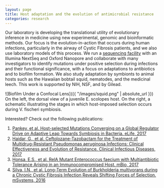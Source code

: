 ```yaml
---
layout: page
title: Host adaptation and the evolution of antimicrobial resistance
categories: research
---
```


Our laboratory is developing the translational utility of evolutionary inference in medicine using new experimental, genomic and bioinformatic methods. Our focus is the evolution-in-action that occurs during human infections, particularly in the airway of Cystic Fibrosis patients, and we also use laboratory models of this process. We run a [sequencing facility](http://micropopbio.org/sequencing.html) with an Illumina NextSeq and Oxford Nanopore and collaborate with many investigators to identify mutations under positive selection during infections and their functional significance, with a focus on adaptations to antibiotics and to biofilm formation. We also study adaptation by symbionts to animal hosts such as the Hawaiian bobtail squid, nematodes, and the medicinal leech. This work is supported by NIH, NSF, and by Gilead. 

![Biofilm Under a Confocal Lens]({{ "/images/squid.png" | absolute_url }})
On the left, the dorsal view of a juvenile E. scolopes host. On the right, a schematic illustrating the stages in which host-imposed selection occurs during V. fischeri symbiosis. 

Interested? Check out the following publications:
    
1. [Pankey, et al. Host-selected Mutations Converging on a Global Regulator Drive on Adaptive Leap Towards Symbiosis in Bacteria. eLife, 2017](https://www.ncbi.nlm.nih.gov/pmc/articles/PMC5466423/pdf/elife-24414.pdf)
2. [Haidar, G., et al. Ceftolozane-Tazobactam for the Treatment of Multidrug-Resistant Pseudomonas aeruginosa Infections: Clinical Effectiveness and Evolution of Resistance. Clinical Infectious Diseases, 2017](https://academic.oup.com/cid/article-abstract/doi/10.1093/cid/cix182/3052769/Ceftolozane-tazobactam-for-the-treatment-of?redirectedFrom=fulltext)
3. [Honsa, E.S., et al. RelA Mutant Enterococcus faecium with Multiantibiotic Tolerance Arising in an Immunocompromised Host. mBio, 2017](http://mbio.asm.org/content/8/1/e02124-16.full)
4. [Silva, I.N., et al. Long-Term Evolution of Burkholderia multivorans during a Chronic Cystic Fibrosis Infection Reveals Shifting Forces of Selection. mSystems, 2016](http://msystems.asm.org/content/msys/1/3/e00029-16.full.pdf)


